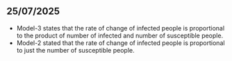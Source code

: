 ## 25/07/2025

- Model-3 states that the rate of change of infected people is proportional to the product of number of infected and number of susceptible people.
- Model-2 stated that the rate of change of infected people is proportional to just the number of susceptible people.
